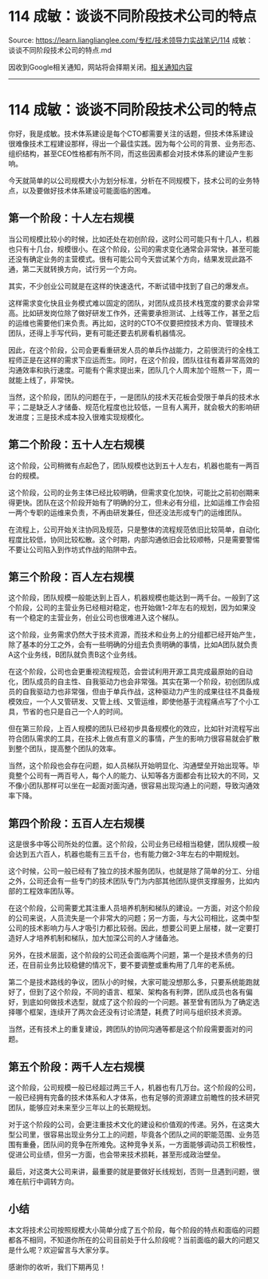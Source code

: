 # 114 成敏：谈谈不同阶段技术公司的特点 

Source: https://learn.lianglianglee.com/专栏/技术领导力实战笔记/114 成敏：谈谈不同阶段技术公司的特点.md

因收到Google相关通知，网站将会择期关闭。[相关通知内容](https://lumendatabase.org/notices/44265620)

---

# 114 成敏：谈谈不同阶段技术公司的特点

你好，我是成敏。技术体系建设是每个CTO都需要关注的话题，但技术体系建设很难像技术工程建设那样，得出一个最佳实践。因为每个公司的背景、业务形态、组织结构，甚至CEO性格都有所不同，而这些因素都会对技术体系的建设产生影响。

今天就简单的以公司规模大小为划分标准，分析在不同规模下，技术公司的业务特点，以及要做好技术体系建设可能面临的困难。

## 第一个阶段：十人左右规模

当公司规模比较小的时候，比如还处在初创阶段，这时公司可能只有十几人，机器也只有十几台，规模很小。在这个阶段，公司的需求变化通常会非常快，甚至可能还没有确定业务的主营模式。很有可能公司今天尝试某个方向，结果发现此路不通，第二天就转换方向，试行另一个方向。

其实，不少创业公司就是在这样的快速迭代，不断试错中找到了自己的爆发点。

这样需求变化快且业务模式难以固定的团队，对团队成员技术栈宽度的要求会非常高。比如研发岗位除了做好研发工作外，还需要承担测试、上线等工作，甚至之后的运维也需要他们来负责。再比如，这时的CTO不仅要把控技术方向、管理技术团队，还得上手写代码，更有可能还要去机房看机器情况。

因此，在这个阶段，公司会更看重研发人员的单兵作战能力，之前很流行的全栈工程师正是在这样的需求下应运而生。同时，在这个阶段，团队往往有着非常高效的沟通效率和执行速度。可能有个需求提出来，团队几个人周末加个班熬一下，周一就能上线了，非常快。

当然，这个阶段，团队的问题在于，一是团队的技术天花板会受限于单兵的技术水平；二是缺乏人才储备、规范化程度也比较低，一旦有人离开，就会极大的影响研发进度；三是技术成本投入很难实现规模化。

## 第二个阶段：五十人左右规模

这个阶段，公司稍微有点起色了，团队规模也达到五十人左右，机器也能有一两百台的规模。

这个阶段，公司的业务主体已经比较明确，但需求变化加快，可能比之前初创期来得更快。团队在这个阶段开始有了明确的分工，但未必有分组，比如运维工作会招一两个专职的运维来负责，不再由研发兼任，但还没法形成专门的运维团队。

在流程上，公司开始关注协同及规范，只是整体的流程规范依旧比较简单，自动化程度比较低，协同比较松散。这个时期，内部沟通依旧会比较顺畅，只是需要警惕不要让公司陷入到作坊式作战的陷阱中去。

## 第三个阶段：百人左右规模

这个阶段，团队规模一般能达到上百人，机器规模也能达到一两千台。一般到了这个阶段，公司的主营业务已经相对稳定，也开始做1-2年左右的规划，因为如果没有一个稳定的主营业务，创业公司也很难进入这个梯队。

这个阶段，业务需求仍然大于技术资源，而技术和业务上的分组都已经开始产生，除了基本的分工之外，会有一些明确的分组去负责明确的事情，比如A团队就负责A这个业务线，B团队就负责B这个业务线。

在这个阶段，公司也会更重视流程规范，会尝试利用开源工具完成最原始的自动化，团队成员的自主性、自我驱动力也会非常强。其实在第一个阶段，初创团队成员的自我驱动力也非常强，但由于单兵作战，这种驱动力产生的成果往往不具备规模效应，一个人又管研发、又管上线、又管运维，即使他基于流程痛点写了个小工具，节省的也只是自己一个人的时间。

但在第三阶段，上百人规模的团队已经初步具备规模化的效应，比如针对流程写出符合团队需求的工具，在技术上做点有意义的事情，产生的影响力很容易就会扩散到整个团队，提高整个团队的效率。

当然，这个阶段也会存在问题，如人员梯队开始明显化、沟通壁垒开始出现等。毕竟整个公司有一两百号人，每个人的能力、认知等各方面都会有比较大的不同，又不像小团队那样可以坐在一起面对面沟通，很容易出现沟通上的问题，导致沟通效率下降。

## 第四个阶段：五百人左右规模

这是很多中等公司所处的位置。这个阶段，公司业务已经相当稳健，团队规模一般会达到五六百人，机器也能有三五千台，也有能力做2-3年左右的中期规划。

这个时候，公司一般已经有了独立的技术服务团队，也就是除了简单的分工、分组之外，公司还会有一些专门的技术团队专门为内部其他团队提供支撑服务，比如内部的工程效率团队等。

在这个阶段，公司需要尤其注重人员培养机制和梯队的建设。一方面，对这个阶段的公司来说，人员流失是一个非常大的问题；另一方面，与大公司相比，这类中型公司的技术影响力与人才吸引力都比较弱。因此，想要公司更上层楼，就一定要打造好人才培养机制和梯队，加大加深公司的人才储备池。

另外，在技术层面，这个阶段的公司还会面临两个问题，第一个是技术债务的归还，在目前业务比较稳健的情况下，要不要调整或重构用了几年的老系统。

第二个是技术路线的争议，团队小的时候，大家可能没想那么多，只要系统能跑就好了，但到了这个阶段，不同的语言、框架、架构各有利弊，团队成员也各有偏好，到底如何做技术选型，就成了这个阶段的一个问题。甚至曾有团队为了确定选择哪个框架，连续开了两次会还没有讨论清楚，耗费了时间与组织技术资源。

当然，还有技术上的重复建设，跨团队的协同沟通等都是这个阶段需要面对的问题。

## 第五个阶段：两千人左右规模

这个阶段，公司规模一般已经超过两三千人，机器也有几万台。这个阶段的公司，一般已经拥有完备的技术体系和人才体系，也有足够的资源建立前瞻性的技术研究团队，能够应对未来至少三年以上的长期规划。

对于这个阶段的公司，会更注重技术文化的建设和价值观的传递。另外，在这类大型公司里，很容易出现业务分工上的问题，毕竟各个团队之间的职能范围、业务范围有重叠，团队间的竞争在所难免。这种竞争关系，一方面能够调动员工积极性，促进公司业绩，但另一方面，也会带来技术损耗，甚至形成政治壁垒。

最后，对这类大公司来讲，最重要的就是要做好长线规划，否则一旦遇到问题，很难在航行中调转方向。

## 小结

本文将技术公司按照规模大小简单分成了五个阶段，每个阶段的特点和面临的问题都各不相同，不知道你所在的公司目前处于什么阶段呢？当前面临的最大的问题又是什么呢？欢迎留言与大家分享。

感谢你的收听，我们下期再见！